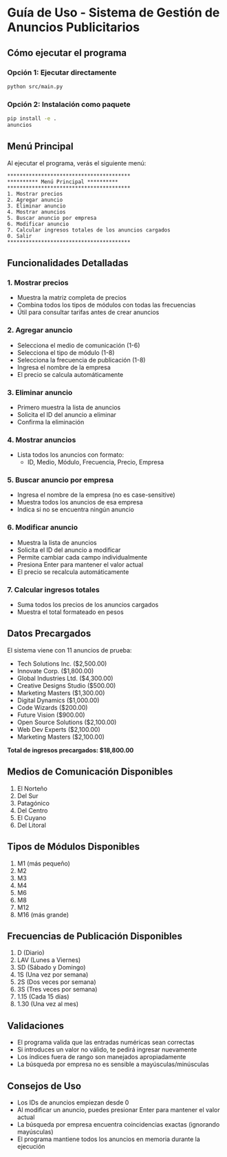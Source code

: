 # Guía de Uso - Sistema de Gestión de Anuncios Publicitarios

## Cómo ejecutar el programa

### Opción 1: Ejecutar directamente
```bash
python src/main.py
```

### Opción 2: Instalación como paquete
```bash
pip install -e .
anuncios
```

## Menú Principal

Al ejecutar el programa, verás el siguiente menú:

```
****************************************
********** Menú Principal **********
****************************************
1. Mostrar precios
2. Agregar anuncio
3. Eliminar anuncio
4. Mostrar anuncios
5. Buscar anuncio por empresa
6. Modificar anuncio
7. Calcular ingresos totales de los anuncios cargados
0. Salir
****************************************
```

## Funcionalidades Detalladas

### 1. Mostrar precios
- Muestra la matriz completa de precios
- Combina todos los tipos de módulos con todas las frecuencias
- Útil para consultar tarifas antes de crear anuncios

### 2. Agregar anuncio
- Selecciona el medio de comunicación (1-6)
- Selecciona el tipo de módulo (1-8)
- Selecciona la frecuencia de publicación (1-8)
- Ingresa el nombre de la empresa
- El precio se calcula automáticamente

### 3. Eliminar anuncio
- Primero muestra la lista de anuncios
- Solicita el ID del anuncio a eliminar
- Confirma la eliminación

### 4. Mostrar anuncios
- Lista todos los anuncios con formato:
  - ID, Medio, Módulo, Frecuencia, Precio, Empresa

### 5. Buscar anuncio por empresa
- Ingresa el nombre de la empresa (no es case-sensitive)
- Muestra todos los anuncios de esa empresa
- Indica si no se encuentra ningún anuncio

### 6. Modificar anuncio
- Muestra la lista de anuncios
- Solicita el ID del anuncio a modificar
- Permite cambiar cada campo individualmente
- Presiona Enter para mantener el valor actual
- El precio se recalcula automáticamente

### 7. Calcular ingresos totales
- Suma todos los precios de los anuncios cargados
- Muestra el total formateado en pesos

## Datos Precargados

El sistema viene con 11 anuncios de prueba:
- Tech Solutions Inc. ($2,500.00)
- Innovate Corp. ($1,800.00)
- Global Industries Ltd. ($4,300.00)
- Creative Designs Studio ($500.00)
- Marketing Masters ($1,300.00)
- Digital Dynamics ($1,000.00)
- Code Wizards ($200.00)
- Future Vision ($900.00)
- Open Source Solutions ($2,100.00)
- Web Dev Experts ($2,100.00)
- Marketing Masters ($2,100.00)

**Total de ingresos precargados: $18,800.00**

## Medios de Comunicación Disponibles
1. El Norteño
2. Del Sur
3. Patagónico
4. Del Centro
5. El Cuyano
6. Del Litoral

## Tipos de Módulos Disponibles
1. M1 (más pequeño)
2. M2
3. M3
4. M4
5. M6
6. M8
7. M12
8. M16 (más grande)

## Frecuencias de Publicación Disponibles
1. D (Diario)
2. LAV (Lunes a Viernes)
3. SD (Sábado y Domingo)
4. 1S (Una vez por semana)
5. 2S (Dos veces por semana)
6. 3S (Tres veces por semana)
7. 1.15 (Cada 15 días)
8. 1.30 (Una vez al mes)

## Validaciones
- El programa valida que las entradas numéricas sean correctas
- Si introduces un valor no válido, te pedirá ingresar nuevamente
- Los índices fuera de rango son manejados apropiadamente
- La búsqueda por empresa no es sensible a mayúsculas/minúsculas

## Consejos de Uso
- Los IDs de anuncios empiezan desde 0
- Al modificar un anuncio, puedes presionar Enter para mantener el valor actual
- La búsqueda por empresa encuentra coincidencias exactas (ignorando mayúsculas)
- El programa mantiene todos los anuncios en memoria durante la ejecución
